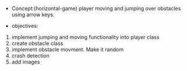 - Concept:(horizontal-game) player moving and jumping over obstacles using arrow keys.

- objectives:

1. implement jumping and moving functionality into player class
2. create obstacle class
3. implement obstacle movment. Make it random
4. crash detection
5. add images
